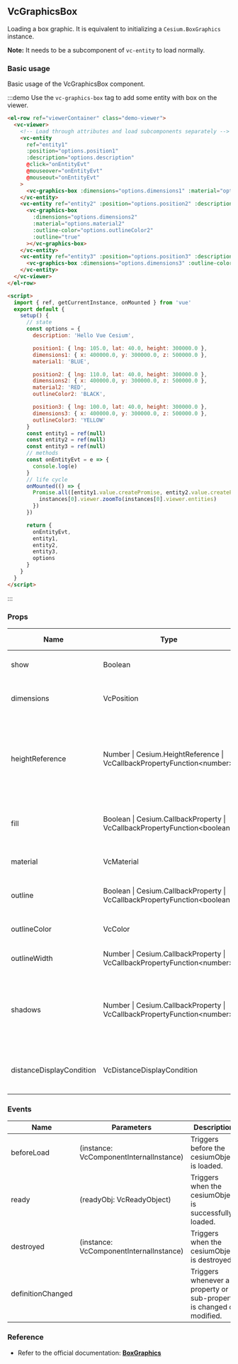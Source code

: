 ## VcGraphicsBox

Loading a box graphic. It is equivalent to initializing a `Cesium.BoxGraphics` instance.

**Note:** It needs to be a subcomponent of `vc-entity` to load normally.

### Basic usage

Basic usage of the VcGraphicsBox component.

:::demo Use the `vc-graphics-box` tag to add some entity with box on the viewer.

```html
<el-row ref="viewerContainer" class="demo-viewer">
  <vc-viewer>
    <!-- Load through attributes and load subcomponents separately -->
    <vc-entity
      ref="entity1"
      :position="options.position1"
      :description="options.description"
      @click="onEntityEvt"
      @mouseover="onEntityEvt"
      @mouseout="onEntityEvt"
    >
      <vc-graphics-box :dimensions="options.dimensions1" :material="options.material1"></vc-graphics-box>
    </vc-entity>
    <vc-entity ref="entity2" :position="options.position2" :description="options.description">
      <vc-graphics-box
        :dimensions="options.dimensions2"
        :material="options.material2"
        :outline-color="options.outlineColor2"
        :outline="true"
      ></vc-graphics-box>
    </vc-entity>
    <vc-entity ref="entity3" :position="options.position3" :description="options.description">
      <vc-graphics-box :dimensions="options.dimensions3" :outline-color="options.outlineColor3" :fill="false" :outline="true"></vc-graphics-box>
    </vc-entity>
  </vc-viewer>
</el-row>

<script>
  import { ref, getCurrentInstance, onMounted } from 'vue'
  export default {
    setup() {
      // state
      const options = {
        description: 'Hello Vue Cesium',

        position1: { lng: 105.0, lat: 40.0, height: 300000.0 },
        dimensions1: { x: 400000.0, y: 300000.0, z: 500000.0 },
        material1: 'BLUE',

        position2: { lng: 110.0, lat: 40.0, height: 300000.0 },
        dimensions2: { x: 400000.0, y: 300000.0, z: 500000.0 },
        material2: 'RED',
        outlineColor2: 'BLACK',

        position3: { lng: 100.0, lat: 40.0, height: 300000.0 },
        dimensions3: { x: 400000.0, y: 300000.0, z: 500000.0 },
        outlineColor3: 'YELLOW'
      }
      const entity1 = ref(null)
      const entity2 = ref(null)
      const entity3 = ref(null)
      // methods
      const onEntityEvt = e => {
        console.log(e)
      }
      // life cycle
      onMounted(() => {
        Promise.all([entity1.value.createPromise, entity2.value.createPromise, entity3.value.createPromise]).then(instances => {
          instances[0].viewer.zoomTo(instances[0].viewer.entities)
        })
      })

      return {
        onEntityEvt,
        entity1,
        entity2,
        entity3,
        options
      }
    }
  }
</script>
```

:::

### Props

<!-- prettier-ignore -->
| Name  | Type | Default | Description | Accepted Values |
| ----- | ---- | ------- | ----------- | --------------- |
| show | Boolean | `true` | `optional` A boolean Property specifying the visibility of the box. |
| dimensions | VcPosition | | `optional` A Cartesian3 Property specifying the length, width, and height of the box. |
| heightReference | Number \| Cesium.HeightReference \| VcCallbackPropertyFunction\<number\> | `0` | `optional` A Property specifying what the height from the entity position is relative to. **NONE: 0, CLAMP_TO_GROUND: 1, RELATIVE_TO_GROUND: 2** |0/1/2|
| fill | Boolean \| Cesium.CallbackProperty \| VcCallbackPropertyFunction\<boolean\> | true | `optional` A boolean Property specifying whether the box is filled with the provided material. |
| material | VcMaterial | `'white'` | `optional` A Property specifying the material used to fill the box. |
| outline | Boolean \| Cesium.CallbackProperty \| VcCallbackPropertyFunction\<boolean\> | `false` | `optional` A boolean Property specifying whether the box is outlined. |
| outlineColor | VcColor | `'black'` | `optional` A Property specifying the Color of the outline. |
| outlineWidth | Number \| Cesium.CallbackProperty \| VcCallbackPropertyFunction\<number\> | `1.0` | `optional` A numeric Property specifying the width of the outline. |
| shadows | Number \| Cesium.CallbackProperty \| VcCallbackPropertyFunction\<number\> | `0` | `optional` An enum Property specifying whether the box casts or receives shadows from each light source. **DISABLED: 0, ENABLED: 1, CAST_ONLY: 2, RECEIVE_ONLY: 3** |0/1/2/3|
| distanceDisplayCondition | VcDistanceDisplayCondition | | `optional` A Property specifying at what distance from the camera that this box will be displayed. |

### Events

| Name              | Parameters                              | Description                                                          |
| ----------------- | --------------------------------------- | -------------------------------------------------------------------- |
| beforeLoad        | (instance: VcComponentInternalInstance) | Triggers before the cesiumObject is loaded.                          |
| ready             | (readyObj: VcReadyObject)               | Triggers when the cesiumObject is successfully loaded.               |
| destroyed         | (instance: VcComponentInternalInstance) | Triggers when the cesiumObject is destroyed.                         |
| definitionChanged |                                         | Triggers whenever a property or sub-property is changed or modified. |

### Reference

- Refer to the official documentation: **[BoxGraphics](https://cesium.com/docs/cesiumjs-ref-doc/BoxGraphics.html)**
